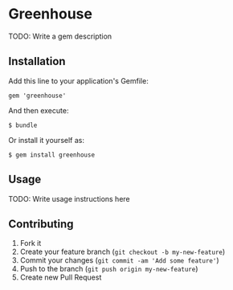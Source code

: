 # Greenhouse

TODO: Write a gem description

## Installation

Add this line to your application's Gemfile:

    gem 'greenhouse'

And then execute:

    $ bundle

Or install it yourself as:

    $ gem install greenhouse

## Usage

TODO: Write usage instructions here

## Contributing

1. Fork it
2. Create your feature branch (`git checkout -b my-new-feature`)
3. Commit your changes (`git commit -am 'Add some feature'`)
4. Push to the branch (`git push origin my-new-feature`)
5. Create new Pull Request
